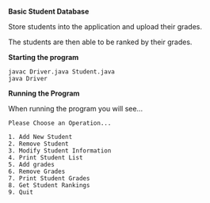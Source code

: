 **Basic Student Database**

Store students into the application and upload their grades.

The students are then able to be ranked by their grades.

**Starting the program**
~~~
javac Driver.java Student.java
java Driver
~~~

**Running the Program**

When running the program you will see...
~~~
Please Choose an Operation...

1. Add New Student
2. Remove Student
3. Modify Student Information
4. Print Student List
5. Add grades
6. Remove Grades
7. Print Student Grades
8. Get Student Rankings
9. Quit
~~~